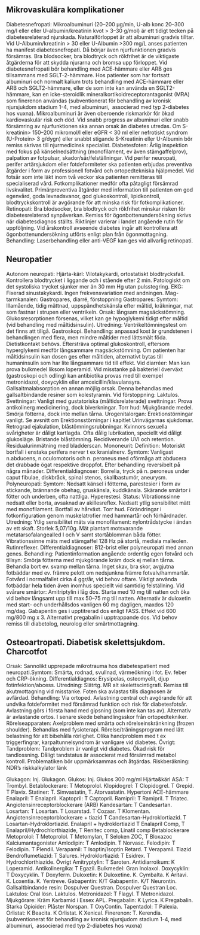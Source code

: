 ## Mikrovaskulära komplikationer

Diabetesnefropati: Mikroalbuminuri (20–200 µg/min, U-alb konc 20–300 mg/l eller eller U-albumin/kreatinin kvot > 3–30 g/mol) är ett tidigt tecken på diabetesrelaterad njurskada. Naturalförloppet är att albuminuri gradvis tilltar. Vid U-Albumin/kreatinin > 30 eller U-Albumin >300 mg/L anses patienten ha manifest diabetesnefropati. Då börjar även njurfunktionen gradvis försämras. Bra blodsocker, bra blodtryck och rökfrihet är de viktigaste åtgärderna för att skydda njurarna och bromsa upp förloppet. Vid diabetesnefropati bör behandling med ACE-hämmare eller ARB ges tillsammans med SGLT-2-hämmare. Hos patienter som har fortsatt albuminuri och normalt kalium trots behandling med ACE-hämmare eller ARB och SGLT2-hämmare, eller de som inte kan använda en SGLT2-hämmare, kan en icke-steroidlik mineralkortikoidreceptorantagonist (MRA) som finerenon användas (subventionerat för behandling av kronisk njursjukdom stadium 1-4, med albuminuri,  associerad med typ 2-diabetes hos vuxna).
Mikroalbuminuri är även oberoende riskmarkör för ökad kardiovaskulär risk och död. Vid snabb progress av albuminuri eller snabb försämring av njurfunktionen ska annan orsak än diabetes utredas. Om S-kreatinin> 150–200 mikromol/l eller eGFR < 30 ml eller nefrotiskt syndrom (U-Protein> 3 g/dygn) eller snabbt stigande S-Kreatinin eller U-Albumin bör remiss skrivas till njurmedicinsk specialist.
Diabetesfoten: Årlig inspektion med fokus på känselnedsättning (monofilament, ev även stämgaffelprov), palpation av fotpulsar, skador/sår/felställningar. Vid perifer neuropati, perifer artärsjukdom eller fotdeformiteter ska patienten erbjudas preventiva åtgärder i form av professionell fotvård och ortopedtekniska hjälpmedel. Vid fotsår som inte läkt inom två veckor ska patienten remitteras till specialiserad vård. Fotkomplikationer medför ofta påtagligt försämrad livskvalitet. Primärpreventiva åtgärder med information till patienten om god egenvård, goda levnadsvanor, god glukoskontroll, lipidkontroll, blodtryckskontroll är avgörande för att minska risk för fotkomplikationer.
Retinopati: Bra blodsocker, bra blodtryck och rökfrihet minskar risken för diabetesrelaterad synpåverkan. Remiss för ögonbottenundersökning skrivs när diabetesdiagnos ställts. Riktlinjer varierar i landet angående rutin för uppföljning. Vid årskontroll avseende diabetes ingår att kontrollera att ögonbottenundersökning utförts enligt plan från ögonmottagning. Behandling: Laserbehandling eller anti-VEGF kan ges vid allvarlig retinopati.

## Neuropatier

Autonom neuropati:
Hjärta-kärl: Vilotakykardi, ortostatiskt blodtrycksfall. Kontrollera blodtrycket i liggande och i stående efter 2 min. Patologiskt om det systoliska trycket sjunker mer än 30 mm Hg utan pulsstegring. EKG: Fixerad sinustakykardi. Ingen frekvensvariation med andningen.
Mag-tarmkanalen: Gastropares, diarré, förstoppning
Gastropares: Symtom: Illamående, tidig mättnad, uppspändhetskänsla efter måltid, kräkningar, mat som fastnar i strupen eller ventrikeln. Orsak: långsam magsäckstömning. Glukosresorptionen försenas, vilket kan ge hypoglykemi tidigt efter måltid (vid behandling med måltidsinsulin). Utredning: Ventrikeltömningstest om det finns att tillgå. Gastroskopi. Behandling: anpassad kost är grundstenen i behandlingen med flera, men mindre måltider med lättsmält föda. Dietistkontakt behövs. Eftersträva optimal glukoskontroll, eftersom hyperglykemi medför långsammare magsäckstömning. Om patienten har måltidsinsulin kan dosen ges efter måltiden, alternativt bytas till humaninsulin som har lite långsammare tid till effekt.
Vid diarréer: Man kan prova bulkmedel liksom loperamid. Vid misstanke på bakteriell överväxt (gastroskopi och odling) kan antibiotika provas med till exempel metronidazol, doxycyklin eller amoxicillin/klavulansyra. Gallsaltmalabsorption en annan möjlig orsak. Denna behandlas med gallsaltbindande resiner som kolestyramin.
Vid förstoppning: Laktulos.
Svettningar: Vanligt med gustatoriska (måltidsrelaterade) svettningar. Prova antikolinerg medicinering, dock biverkningar.
Torr hud: Mjukgörande medel. Smörja fötterna, dock inte mellan tårna.
Urogenitalorgan: Erektionstörningar vanligt. Se avsnitt om Erektionsstörningar i kapitlet Urinvägarnas sjukdomar. Retrograd ejakulation, blåstömningsrubbningar. Kvinnors sexuella svårigheter är dåligt kartlagda. Ofta dålig lubrikation, speciellt vid dåligt glukosläge. Bristande blåstömning. Recidiverande UVI och retention. Residualurinmätning med bladderscan.
Mononeurit: Definition: Motoriskt bortfall i enstaka perifera nerver t ex kranialnerv. Symtom: Vanligast n.abducens, n.oculomotoris och n. peroneus med oförmåga att abducera det drabbade ögat respektive droppfot. Efter behandling reversibelt på några månader. Differentialdiagnoser: Borrelia, tryck på n. peroneus under caput fibulae, diskbråck, spinal stenos, skallbastumör, aneurysm.
Polyneuropati: Symtom: Nedsatt känsel i fötterna, parestesier i form av stickande, brännande obehag, gruskänsla, kuddkänsla. Skärande smärtor i fötter och underben, ofta nattliga. Hyperestesi. Status: Vibrationssinne nedsatt eller borta, avsaknad av akillesreflex. Nedsatt ytlig sensibilitet mätt med monofilament. Bortfall av hårväxt. Torr hud. Förändringar i fotkonfiguration genom muskelatrofier med hammartår och förhårdnader. Utredning: Ytlig sensibilitet mäts via monofilament: nylontrådstycke i ändan av ett skaft. Storlek 5,07/10g. Mät plantart motsvarande metatarsofalangealled I och V samt stortåblomman båda fötter. Vibrationssinne mäts med stämgaffel 128 Hz på stortå, mediala malleolen. Rutinreflexer. Differentialdiagnoser: B12-brist eller polyneuropati med annan genes.
Behandling: Patientinformation angående ordentlig egen fotvård och tillsyn: Smörja fötterna med mjukgörande kräm dock ej mellan tårna. Behandla bort ev. svamp mellan tårna. Inget skav, bra skor, avgjutna fotbäddar med ev. främre pelott om nedsjunkna främre fotvalv/hammartår. Fotvård i normalfallet cirka 4 ggr/år, vid behov oftare. Viktigt använda fotbäddar hela tiden även inomhus speciellt vid samtidig felställning. Vid svårare smärtor: Amitriptylin i låg dos. Starta med 10 mg till natten och öka vid behov långsamt upp till max 50–75 mg till natten. Alternativ är duloxetin med start- och underhållsdos vanligen 60 mg dagligen, maxdos 120 mg/dag. Gabapentin ges i upptitrerad dos enligt FASS. Effekt vid 600 mg/800 mg x 3. Alternativt pregabalin i upptrappande dos. Vid behov remiss till diabetolog, neurolog eller smärtmottagning.

## Osteoartropati. Diabetisk skelettsjukdom. Charcotfot

Orsak: Sannolikt upprepade mikrotrauma hos diabetespatient med neuropati.Symtom: Smärta, rodnad, svullnad, värmeökning i fot. Ev. feber och CRP-ökning. Differentialdiagnos: Erysipelas, osteomyelit, djup fotinfektion/abcess. Utredning: Slätrtg. MR alt skelettscintigrafi. Remiss till akutmottagning vid misstanke. Foten ska avlastas tills diagnosen är avfärdad. Behandling: Via ortoped. Avlastning central och avgörande för att undvika fotdeformitet med försämrad funktion och risk för diabetesfotsår. Avlastning görs i första hand med gipsning (som inte kan tas av). Alternativ är avlastande ortos. I senare skede behandlingsskor från ortopedtekniker.
Rörelseapparaten: Axelproblem med smärta och rörelseinskränkning (frozen shoulder). Behandlas med fysioterapi. Rörelse/träningsprogram med lätt belastning för att bibehålla rörlighet. Olika handproblem med t ex triggerfingrar, karpaltunnelsyndrom är vanligare vid diabetes.
Övrigt:
Tandproblem: Tandproblem är vanligt vid diabetes. Ökad risk för tandlossning. Dåligt tandstatus är associerat med försämrad metabol kontroll. Problematiken bör uppmärksammas och åtgärdas.
Riskberäkning: NDR’s riskkalkylator länk


Glukagon: Inj. Glukagon.
Glukos: Inj. Glukos 300 mg/ml
Hjärta&kärl
ASA: T Trombyl.
Betablockerare: T Metoprolol.
Klopidogrel: T Clopidogrel. T Grepid. T Plavix.
Statiner: T. Simvastatin, T. Atorvastatin.
Hypertoni
ACE-hämmare
Enalapril: T Enalapril.
Kaptopril: T Captopril.
Ramipril: T Ramipril. T Triatec.
Angiotensinreceptorblockerare (ARB)
Kandesartan: T Candesartan.
Losartan: T Losartan. T Losarstad. T Cozaar. T Klomentan.
Angiotensinreceptorblockerare + tiazid
T Candesartan-Hydroklortiazid. T Losartan-Hydroklortiazid.
Enalapril + hydroklortiazid
T Enalapril Comp, T Enalapril/Hydrochlorthiazide, T Renitec comp, Linatil comp
Betablockerare
Metoprolol: T Metoprolol. T Metomylan, T Seloken ZOC, T Bloxazoc
Kalciumantagonister
Amlodipin: T Amlodipin. T Norvasc.
Felodipin: T Felodipin. T Plendil.
Verapamil: T Isoptin/Isoptin Retard. T Verapamil.
Tiazid
Bendroflumetiazid: T Salures.
Hydroklortiazid: T Esidrex. T Hydrochlorthiazide.
Övrigt
Amitryptylin: T Saroten.
Antidiarroikum: K Loperamid.
Antikolinergika: T Egazil.
Bulkmedel: Gran Inolaxol.
Doxycyklin: T Doxycyklin. T Doxyferm.
Duloxetin: K Duloxetine. K. Cymbalta. K Aritavi. K. Loxentia. K. Yentreve.
Gabapentin: K/T Gabapentin. K/T Neurontin.
Gallsaltbindande resin: Dospulver Questran. Dospulver Questran Loc.
Laktulos: Oral lösn. Laktulos.
Metronidazol: T Flagyl. T Metronidazol.
Mjukgörare: Kräm Karbamid i Essex APL.
Pregabalin: K Lyrica. K Pregabalin.
Starka Opioider: Plåster Norspan. T OxyContin.
Tapentadol: T Palexia.
Orlistat: K Beacita. K Orlistat. K Xenical.
Finerenon: T. Kerendia. (subventionerat för behandling av kronisk njursjudom stadium 1-4, med albuminuri,  associerad med typ 2-diabetes hos vuxna)

